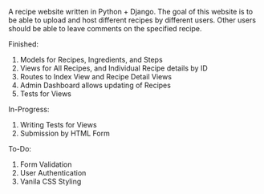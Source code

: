 A recipe website written in Python + Django.
The goal of this website is to be able to upload and host different recipes by different users.
Other users should be able to leave comments on the specified recipe.

Finished:
1. Models for Recipes, Ingredients, and Steps
2. Views for All Recipes, and Individual Recipe details by ID 
3. Routes to Index View and Recipe Detail Views 
4. Admin Dashboard allows updating of Recipes
5. Tests for Views
   
In-Progress:
1. Writing Tests for Views
2. Submission by HTML Form

To-Do:
1. Form Validation
2. User Authentication
3. Vanila CSS Styling
